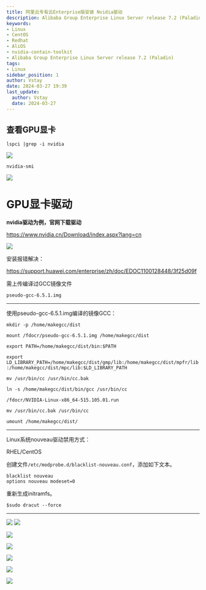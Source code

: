 ```yaml
---
title: 阿里云专有云Enterprise版安装 Nvidia驱动
description: Alibaba Group Enterprise Linux Server release 7.2 (Paladin) 安装 Nvidia驱动
keywords:
- Linux
- CentOS
- Redhat
- AliOS
- nvidia-contain-toolkit
- Alibaba Group Enterprise Linux Server release 7.2 (Paladin)
tags:
- Linux
sidebar_position: 1
author: Vstay
date: 2024-03-27 19:39
last_update:
  author: Vstay
  date: 2024-03-27
---
```

## 查看GPU显卡

`lspci |grep -i nvidia`

![](https://cdn.jsdelivr.net/gh/Vstay97/Img_storage@main/blog/2024/Ali%E4%BC%81%E4%B8%9A%E7%89%88%E6%9C%8D%E5%8A%A1%E5%99%A8%E5%AE%89%E8%A3%85Nvidia%E9%A9%B1%E5%8A%A8/202403271954268.png)

`nvidia-smi`

![](https://cdn.jsdelivr.net/gh/Vstay97/Img_storage@main/blog/2024/Ali%E4%BC%81%E4%B8%9A%E7%89%88%E6%9C%8D%E5%8A%A1%E5%99%A8%E5%AE%89%E8%A3%85Nvidia%E9%A9%B1%E5%8A%A8/202403271954269.png)
# GPU显卡驱动

**nvidia驱动为例，官网下载驱动**

https://www.nvidia.cn/Download/index.aspx?lang=cn

![](https://cdn.jsdelivr.net/gh/Vstay97/Img_storage@main/blog/2024/Ali%E4%BC%81%E4%B8%9A%E7%89%88%E6%9C%8D%E5%8A%A1%E5%99%A8%E5%AE%89%E8%A3%85Nvidia%E9%A9%B1%E5%8A%A8/202403271954270.png)

安装报错解决：

https://support.huawei.com/enterprise/zh/doc/EDOC1100128448/3f25d09f

需上传编译过GCC镜像文件

`pseudo-gcc-6.5.1.img`

--------------------------------------------------------------------------

使用pseudo-gcc-6.5.1.img编译的镜像GCC：

`mkdir -p /home/makegcc/dist`

`mount /fdocr/pseudo-gcc-6.5.1.img /home/makegcc/dist`

`export PATH=/home/makegcc/dist/bin:$PATH`

`export LD_LIBRARY_PATH=/home/makegcc/dist/gmp/lib:/home/makegcc/dist/mpfr/lib:/home/makegcc/dist/mpc/lib:$LD_LIBRARY_PATH`

`mv /usr/bin/cc /usr/bin/cc.bak`

`ln -s /home/makegcc/dist/bin/gcc /usr/bin/cc`


`/fdocr/NVIDIA-Linux-x86_64-515.105.01.run`

`mv /usr/bin/cc.bak /usr/bin/cc`

`umount /home/makegcc/dist/`

---------------------------------------------------------------------------

Linux系统nouveau驱动禁用方式：

RHEL/CentOS

创建文件`/etc/modprobe.d/blacklist-nouveau.conf`，添加如下文本。

```
blacklist nouveau
options nouveau modeset=0
```

重新生成initramfs。

`$sudo dracut --force`

---------------------------------------------------------------------------
![](https://cdn.jsdelivr.net/gh/Vstay97/Img_storage@main/blog/2024/Ali%E4%BC%81%E4%B8%9A%E7%89%88%E6%9C%8D%E5%8A%A1%E5%99%A8%E5%AE%89%E8%A3%85Nvidia%E9%A9%B1%E5%8A%A8/202403271954271.png)
![](https://cdn.jsdelivr.net/gh/Vstay97/Img_storage@main/blog/2024/Ali%E4%BC%81%E4%B8%9A%E7%89%88%E6%9C%8D%E5%8A%A1%E5%99%A8%E5%AE%89%E8%A3%85Nvidia%E9%A9%B1%E5%8A%A8/202403271954272.png)

![](https://cdn.jsdelivr.net/gh/Vstay97/Img_storage@main/blog/2024/Ali%E4%BC%81%E4%B8%9A%E7%89%88%E6%9C%8D%E5%8A%A1%E5%99%A8%E5%AE%89%E8%A3%85Nvidia%E9%A9%B1%E5%8A%A8/202403271954273.png)

![](https://cdn.jsdelivr.net/gh/Vstay97/Img_storage@main/blog/2024/Ali%E4%BC%81%E4%B8%9A%E7%89%88%E6%9C%8D%E5%8A%A1%E5%99%A8%E5%AE%89%E8%A3%85Nvidia%E9%A9%B1%E5%8A%A8/202403271954274.png)

![](https://cdn.jsdelivr.net/gh/Vstay97/Img_storage@main/blog/2024/Ali%E4%BC%81%E4%B8%9A%E7%89%88%E6%9C%8D%E5%8A%A1%E5%99%A8%E5%AE%89%E8%A3%85Nvidia%E9%A9%B1%E5%8A%A8/202403271954275.png)

![](https://cdn.jsdelivr.net/gh/Vstay97/Img_storage@main/blog/2024/Ali%E4%BC%81%E4%B8%9A%E7%89%88%E6%9C%8D%E5%8A%A1%E5%99%A8%E5%AE%89%E8%A3%85Nvidia%E9%A9%B1%E5%8A%A8/202403271954276.png)

![](https://cdn.jsdelivr.net/gh/Vstay97/Img_storage@main/blog/2024/Ali%E4%BC%81%E4%B8%9A%E7%89%88%E6%9C%8D%E5%8A%A1%E5%99%A8%E5%AE%89%E8%A3%85Nvidia%E9%A9%B1%E5%8A%A8/202403271954277.png)